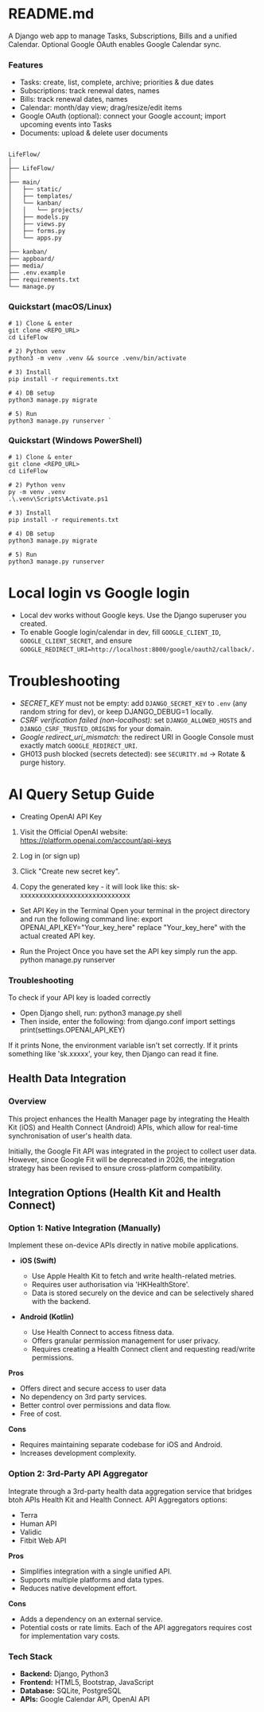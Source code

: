 # README.md
A Django web app to manage Tasks, Subscriptions, Bills and a unified Calendar. Optional Google OAuth enables Google Calendar sync.

### Features
- Tasks: create, list, complete, archive; priorities & due dates
- Subscriptions: track renewal dates, names
- Bills: track renewal dates, names
- Calendar: month/day view; drag/resize/edit items
- Google OAuth (optional): connect your Google account; import upcoming events into Tasks
- Documents: upload & delete user documents


```### Project Structure

LifeFlow/
│
├── LifeFlow/                 
│
├── main/                     
│   ├── static/
│   ├── templates/
│   └── kanban/
│   │   └── projects/
│   ├── models.py
│   ├── views.py
│   ├── forms.py
│   └── apps.py
│
├── kanban/                   
├── appboard/                
├── media/                   
├── .env.example             
├── requirements.txt
└── manage.py

```

### Quickstart (macOS/Linux)
```
# 1) Clone & enter
git clone <REPO_URL>
cd LifeFlow

# 2) Python venv
python3 -m venv .venv && source .venv/bin/activate

# 3) Install 
pip install -r requirements.txt 

# 4) DB setup
python3 manage.py migrate

# 5) Run
python3 manage.py runserver `

```

### Quickstart (Windows PowerShell)
```
# 1) Clone & enter
git clone <REPO_URL>
cd LifeFlow

# 2) Python venv
py -m venv .venv
.\.venv\Scripts\Activate.ps1

# 3) Install 
pip install -r requirements.txt

# 4) DB setup
python3 manage.py migrate

# 5) Run
python3 manage.py runserver

```

# Local login vs Google login

- Local dev works without Google keys. Use the Django superuser you created.
- To enable Google login/calendar in dev, fill `GOOGLE_CLIENT_ID`, `GOOGLE_CLIENT_SECRET`, and ensure `GOOGLE_REDIRECT_URI=http://localhost:8000/google/oauth2/callback/.`

# Troubleshooting
- *SECRET_KEY* must not be empty: add `DJANGO_SECRET_KEY` to `.env` (any random string for dev), or keep DJANGO_DEBUG=1 locally.
- *CSRF verification failed (non-localhost):* set `DJANGO_ALLOWED_HOSTS` and `DJANGO_CSRF_TRUSTED_ORIGINS` for your domain.
- *Google redirect_uri_mismatch:* the redirect URI in Google Console must exactly match `GOOGLE_REDIRECT_URI`.
- GH013 push blocked (secrets detected): see `SECURITY.md` → Rotate & purge history.

# AI Query Setup Guide

- Creating OpenAI API Key 

1. Visit the Official OpenAI website:
    https://platform.openai.com/account/api-keys

2. Log in (or sign up)

3. Click "Create new secret key".

4. Copy the generated key - it will look like this: 
    sk-xxxxxxxxxxxxxxxxxxxxxxxxxxxxx

- Set API Key in the Terminal 
Open your terminal in the project directory and run the following command line:
    export OPENAI_API_KEY="Your_key_here"
replace "Your_key_here" with the actual created API key. 

- Run the Project
Once you have set the API key simply run the app.
python manage.py runserver

### Troubleshooting
To check if your API key is loaded correctly 
- Open Django shell, run:
    python3 manage.py shell
- Then inside, enter the following:
    from django.conf import settings
    print(settings.OPENAI_API_KEY)

If it prints None, the environment variable isn't set correctly.
If it prints something like 'sk.xxxxx', your key, then Django can read it fine. 
 
 
## Health Data Integration 
### Overview
This project enhances the Health Manager page by integrating the Health Kit (iOS) and Health Connect (Android) APIs, which allow for real-time synchronisation of user's health data. 

Initially, the Google Fit API was integrated in the project to collect user data. However, since Google Fit will be deprecated in 2026, the integration strategy has been revised to ensure cross-platform compatibility. 

## Integration Options (Health Kit and Health Connect)
### Option 1: Native Integration (Manually)
Implement these on-device APIs directly in native mobile applications. 

- **iOS (Swift)**
    - Use Apple Health Kit to fetch and write health-related metries.
    - Requires user authorisation via 'HKHealthStore'.
    - Data is stored securely on the device and can be selectively shared with the backend. 

- **Android (Kotlin)**
    - Use Health Connect to access fitness data.
    - Offers granular permission management for user privacy.
    - Requires creating a Health Connect client and requesting read/write permissions. 

**Pros**
- Offers direct and secure access to user data 
- No dependency on 3rd party services.
- Better control over permissions and data flow.
- Free of cost. 

**Cons**
- Requires maintaining separate codebase for iOS and Android.
- Increases development complexity. 

### Option 2: 3rd-Party API Aggregator
Integrate through a 3rd-party health data aggregation service that bridges btoh APIs Health Kit and Health Connect. 
API Aggregators options:
- Terra
- Human API
- Validic
- Fitbit Web API 

**Pros**
- Simplifies integration with a single unified API.
- Supports multiple platforms and data types.
- Reduces native development effort.

**Cons**
- Adds a dependency on an external service.
- Potential costs or rate limits. Each of the API aggregators requires cost for implementation vary costs. 


### Tech Stack
- **Backend:** Django, Python3 
- **Frontend:** HTML5, Bootstrap, JavaScript
- **Database:** SQLite, PostgreSQL 
- **APIs:** Google Calendar API, OpenAI API
